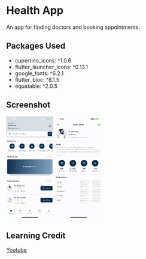 # Health App

An app for finding doctors and booking appointments.

## Packages Used
  * cupertino_icons: ^1.0.6
  * flutter_launcher_icons: ^0.13.1
  * google_fonts: ^6.2.1
  * flutter_bloc: ^8.1.5
  * equatable: ^2.0.5

## Screenshot
<img alt="screenshot" src="https://github.com/SubhanAli94/Health-App/blob/main/screenshots/sc1.jpeg" width="25%" /> <img alt="screenshot" src="/screenShots/sc2.jpeg" width="25%" />

## Learning Credit
[Youtube](https://www.youtube.com/@MaxonFlutter)
